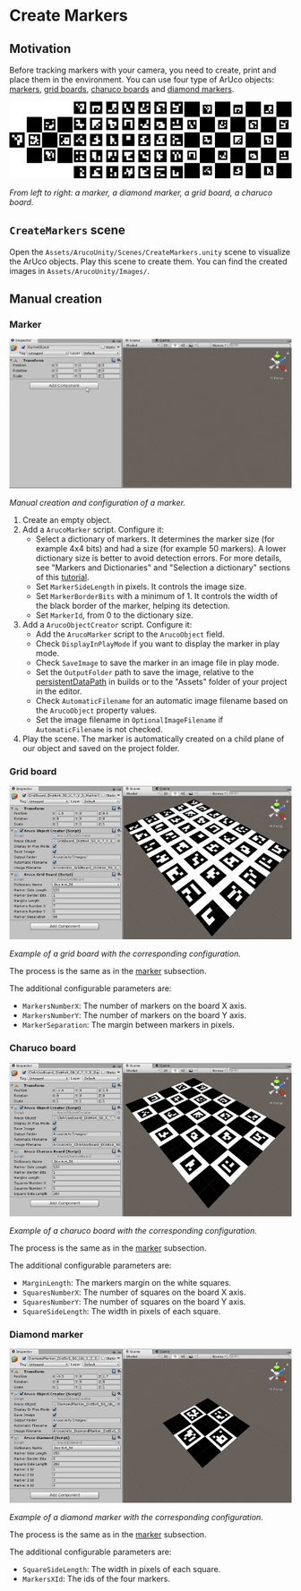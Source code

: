 # Create Markers

## Motivation

Before tracking markers with your camera, you need to create, print and place them in the environment. You can use four type of ArUco objects: [markers](https://docs.opencv.org/master/d5/dae/tutorial_aruco_detection.html), [grid boards](https://docs.opencv.org/master/db/da9/tutorial_aruco_board_detection.html), [charuco boards](https://docs.opencv.org/master/df/d4a/tutorial_charuco_detection.html) and [diamond markers](https://docs.opencv.org/master/d5/d07/tutorial_charuco_diamond_detection.html).

![ArUco Objects](../images/aruco_objects.png)

*From left to right: a marker, a diamond marker, a grid board, a charuco board.*

## `CreateMarkers` scene

Open the `Assets/ArucoUnity/Scenes/CreateMarkers.unity` scene to visualize the ArUco objects. Play this scene to create them. You can find the created images in `Assets/ArucoUnity/Images/`.

## Manual creation

### Marker

![Create a marker](../images/create_marker.gif)

*Manual creation and configuration of a marker.*

1. Create an empty object.
2. Add a `ArucoMarker` script. Configure it:
     - Select a dictionary of markers. It determines the marker size (for example 4x4 bits) and had a size (for example 50 markers). A lower dictionary size is better to avoid detection errors. For more details, see "Markers and Dictionaries" and "Selection a dictionary" sections of this [tutorial](https://docs.opencv.org/master/d5/dae/tutorial_aruco_detection.html).
     - Set `MarkerSideLength` in pixels. It controls the image size.
     - Set `MarkerBorderBits` with a minimum of 1. It controls the width of the black border of the marker, helping its detection.
     - Set `MarkerId`, from 0 to the dictionary size.
3. Add a `ArucoObjectCreator` script. Configure it:
     - Add the `ArucoMarker` script to the `ArucoObject` field.
     - Check `DisplayInPlayMode` if you want to display the marker in play mode.
     - Check `SaveImage` to save the marker in an image file in play mode.
     - Set the `OutputFolder` path to save the image, relative to the [persistentDataPath](https://docs.unity3d.com/ScriptReference/Application-persistentDataPath.html) in builds or to the "Assets" folder of your project in the editor.
     - Check `AutomaticFilename` for an automatic image filename based on the `ArucoObject` property values.
     - Set the image filename in `OptionalImageFilename` if `AutomaticFilename` is not checked.
4. Play the scene. The marker is automatically created on a child plane of our object and saved on the project folder.

### Grid board

![Create a grid board](../images/create_grid_board.jpg)

*Example of a grid board with the corresponding configuration.*

The process is the same as in the [marker](#marker) subsection.

The additional configurable parameters are:

- `MarkersNumberX`: The number of markers on the board X axis.
- `MarkersNumberY`: The number of markers on the board Y axis.
- `MarkerSeparation`: The margin between markers in pixels.

### Charuco board

![Create a charuco board](../images/create_charuco_board.jpg)

*Example of a charuco board with the corresponding configuration.*

The process is the same as in the [marker](#marker) subsection.

The additional configurable parameters are:

- `MarginLength`: The markers margin on the white squares.
- `SquaresNumberX`: The number of squares on the board X axis.
- `SquaresNumberY`: The number of squares on the board Y axis.
- `SquareSideLength`: The width in pixels of each square.

### Diamond marker

![Create a diamond marker](../images/create_diamond.jpg)

*Example of a diamond marker with the corresponding configuration.*

The process is the same as in the [marker](#marker) subsection.

The additional configurable parameters are:

- `SquareSideLength`: The width in pixels of each square.
- `MarkersXId`: The ids of the four markers.